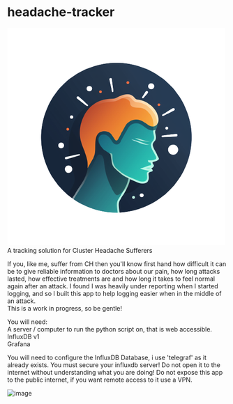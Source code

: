 # headache-tracker
![image](https://github.com/OliPassey/headache-tracker/blob/master/static/logo.png?raw=true)<br />
A tracking solution for Cluster Headache Sufferers

If you, like me, suffer from CH then you'll know first hand how difficult it can be to give reliable information to doctors about our pain, how long attacks lasted, how effective treatments are and how long it takes to feel normal again after an attack. I found I was heavily under reporting when I started logging, and so I built this app to help logging easier when in the middle of an attack.<br /> 
This is a work in progress, so be gentle!

You will need:<br />
A server / computer to run the python script on, that is web accessible.<br />
InfluxDB v1<br />
Grafana<br />

You will need to configure the InfluxDB Database, i use 'telegraf' as it already exists.
You must secure your influxdb server! Do not open it to the internet without understanding what you are doing!
Do not expose this app to the public internet, if you want remote access to it use a VPN.

![image](https://github.com/OliPassey/headache-tracker/assets/7745805/f48381f5-0e5f-4742-8e2a-77561b2082ea)
